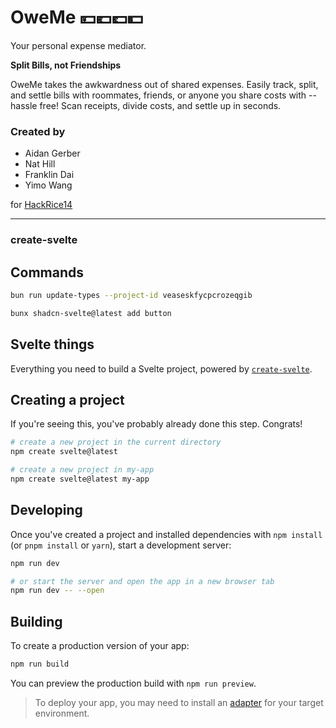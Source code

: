 # OweMe 💴💶💷💵
Your personal expense mediator.

**Split Bills, not Friendships**

OweMe takes the awkwardness out of shared expenses. Easily track, split, and settle bills with roommates, friends, or anyone you share costs with -- hassle free! Scan receipts, divide costs, and settle up in seconds.

### Created by 
- Aidan Gerber
- Nat Hill 
- Franklin Dai
- Yimo Wang

for [HackRice14](https://hackrice14.devpost.com/)

---

### create-svelte

## Commands
```bash
bun run update-types --project-id veaseskfycpcrozeqgib
```
```bash
bunx shadcn-svelte@latest add button
```


## Svelte things
Everything you need to build a Svelte project, powered by [`create-svelte`](https://github.com/sveltejs/kit/tree/main/packages/create-svelte).

## Creating a project

If you're seeing this, you've probably already done this step. Congrats!

```bash
# create a new project in the current directory
npm create svelte@latest

# create a new project in my-app
npm create svelte@latest my-app
```

## Developing

Once you've created a project and installed dependencies with `npm install` (or `pnpm install` or `yarn`), start a development server:

```bash
npm run dev

# or start the server and open the app in a new browser tab
npm run dev -- --open
```

## Building

To create a production version of your app:

```bash
npm run build
```

You can preview the production build with `npm run preview`.

> To deploy your app, you may need to install an [adapter](https://kit.svelte.dev/docs/adapters) for your target environment.

